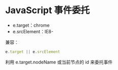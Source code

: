 # JavaScript 事件委托

- e.target：chrome
- e.srcElement：IE8-

兼容：
```js
e.target || e.srcElement
```

利用 e.target.nodeName 或当前节点的 id 来委托事件